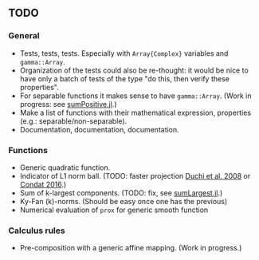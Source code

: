 ## TODO

### General

* Tests, tests, tests. Especially with `Array{Complex}` variables and `gamma::Array`.
* Organization of the tests could also be re-thought: it would be nice to have only a batch of tests of the type "do this, then verify these properties".
* For separable functions it makes sense to have `gamma::Array`. (Work in progress: see [sumPositive.jl](https://github.com/kul-forbes/ProximalOperators.jl/blob/master/src/functions/sumPositive.jl).)
* Make a list of functions with their mathematical expression, properties (e.g.: separable/non-separable).
* Documentation, documentation, documentation.

### Functions

* Generic quadratic function.
* Indicator of L1 norm ball. (TODO: faster projection [Duchi et al. 2008](http://dl.acm.org/citation.cfm?id=1390191) or [Condat 2016](http://link.springer.com/article/10.1007/s10107-015-0946-6).)
* Sum of k-largest components. (TODO: fix, see [sumLargest.jl](https://github.com/kul-forbes/ProximalOperators.jl/blob/master/src/functions/sumLargest.jl).)
* Ky-Fan (k)-norms. (Should be easy once one has the previous)
* Numerical evaluation of `prox` for generic smooth function

### Calculus rules

* Pre-composition with a generic affine mapping. (Work in progress.)
